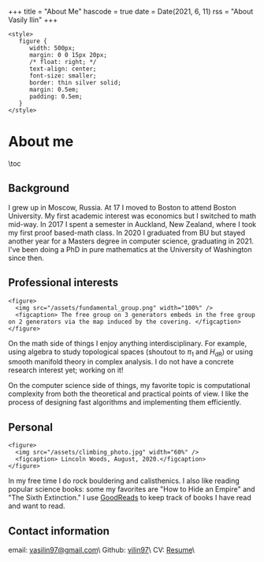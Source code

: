 +++
title = "About Me"
hascode = true
date = Date(2021, 6, 11)
rss = "About Vasily Ilin"
+++

~~~
<style>
   figure {
      width: 500px;
      margin: 0 0 15px 20px;
      /* float: right; */
      text-align: center;
      font-size: smaller;
      border: thin silver solid;
      margin: 0.5em;
      padding: 0.5em;
   }
</style>
~~~
# About me

\toc

## Background
I grew up in Moscow, Russia. At 17 I moved to Boston to attend Boston University. My first academic interest was economics but I switched to math mid-way. In 2017 I spent a semester in Auckland, New Zealand, where I took my first proof based-math class. In 2020 I graduated from BU but stayed another year for a Masters degree in computer science, graduating in 2021. I've been doing a PhD in pure mathematics at the University of Washington since then.

## Professional interests
~~~
<figure>
  <img src="/assets/fundamental_group.png" width="100%" />
  <figcaption> The free group on 3 generators embeds in the free group on 2 generators via the map induced by the covering. </figcaption>
</figure>
~~~
On the math side of things I enjoy anything interdisciplinary. For example, using algebra to study topological spaces (shoutout to $\pi_1$ and $H_{\text{dR}}$) or using smooth manifold theory in complex analysis. I do not have a concrete research interest yet; working on it!

On the computer science side of things, my favorite topic is computational complexity from both the theoretical and practical points of view. I like the process of designing fast algorithms and implementing them efficiently.

## Personal
~~~
<figure>
  <img src="/assets/climbing_photo.jpg" width="60%" />
  <figcaption> Lincoln Woods, August, 2020.</figcaption>
</figure>
~~~

In my free time I do rock bouldering and calisthenics. I also like reading popular science books: some my favorites are "How to Hide an Empire" and "The Sixth Extinction." I use [GoodReads](https://www.goodreads.com/user/show/92514946-vasily) to keep track of books I have read and want to read.

## Contact information
email: [vasilin97@gmail.com](mailto:vasilin97@gmail.com)\\
Github: [vilin97](https://github.com/Vilin97)\\
CV: [Resume](/assets/resume.pdf)\\
